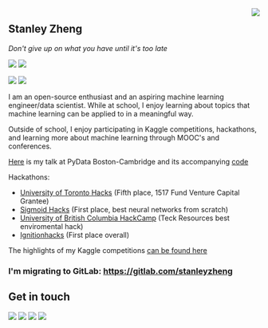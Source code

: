 <a href="#">
<img align="right" src="https://github-readme-stats.vercel.app/api?username=stanleyjzheng&show_icons=true&hide_border=true&icon_color=586069&title_color=a0a9af">
</a>

## Stanley Zheng

*Don't give up on what you have until it's too late*

![](https://komarev.com/ghpvc/?username=stanleyjzheng)
![](https://img.shields.io/badge/-Python-165caa?style=flat-square&logo=Python&logoColor=fff)

![](https://img.shields.io/badge/-PyTorch-e34f26?style=flat-square&logo=PyTorch&logoColor=fff)
![](https://img.shields.io/badge/-TensorFlow-FF6F00?style=flat-square&logo=TensorFlow&logoColor=fff)

I am an open-source enthusiast and an aspiring machine learning engineer/data scientist. While at school, I enjoy learning about topics that machine learning can be applied to in a meaningful way. 

Outside of school, I enjoy participating in Kaggle competitions, hackathons, and learning more about machine learning through MOOC's and conferences.

[Here](https://www.youtube.com/watch?v=c8uWUOSGYUI) is my talk at PyData Boston-Cambridge and its accompanying [code](https://github.com/stanleyjzheng/PyData)

Hackathons:
- [University of Toronto Hacks](https://devpost.com/software/stegano-end-to-end-steganlaysis-tool) (Fifth place, 1517 Fund Venture Capital Grantee)
- [Sigmoid Hacks](https://devpost.com/software/pulse-it) (First place, best neural networks from scratch)
- [University of British Columbia HackCamp](https://devpost.com/software/drought-watch) (Teck Resources best enviromental hack)
- [Ignitionhacks](https://devpost.com/software/project-sigma-submission-nlp) (First place overall)

The highlights of my Kaggle competitions [can be found here](https://gist.github.com/stanleyjzheng/96f3455c2ae8842b90f175fc34bd63e6)

### I'm migrating to GitLab: https://gitlab.com/stanleyzheng

## Get in touch

[![](https://img.shields.io/badge/-Email-D44638?style=flat-square&logo=Mail.RU&logoColor=white&labelColor=c14438)](mailto:stanleyjzheng@gmail.com)
[![](https://img.shields.io/badge/-LinkedIn-0E76A8?style=flat-square&logo=LinkedIn&logoColor=fff)](https://www.linkedin.com/in/stanleyjzheng/)
[![](https://img.shields.io/badge/-Kaggle-20beff?style=flat-square&logo=Kaggle&logoColor=fff)](https://www.kaggle.com/stanleyjzheng)
[![](https://img.shields.io/badge/-Devpost-003e54?style=flat-square&logo=Devpost&logoColor=fff)](https://devpost.com/StanleyjZheng)
